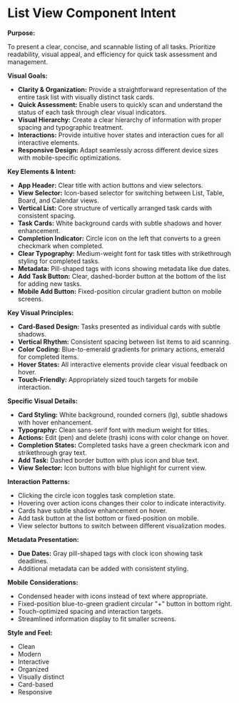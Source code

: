# List View Component Intent

**Purpose:**

To present a clear, concise, and scannable listing of all tasks. Prioritize readability, visual appeal, and efficiency for quick task assessment and management.

**Visual Goals:**

* **Clarity & Organization:** Provide a straightforward representation of the entire task list with visually distinct task cards.
* **Quick Assessment:** Enable users to quickly scan and understand the status of each task through clear visual indicators.
* **Visual Hierarchy:** Create a clear hierarchy of information with proper spacing and typographic treatment.
* **Interactions:** Provide intuitive hover states and interaction cues for all interactive elements.
* **Responsive Design:** Adapt seamlessly across different device sizes with mobile-specific optimizations.

**Key Elements & Intent:**

* **App Header:** Clear title with action buttons and view selectors.
* **View Selector:** Icon-based selector for switching between List, Table, Board, and Calendar views.
* **Vertical List:** Core structure of vertically arranged task cards with consistent spacing.
* **Task Cards:** White background cards with subtle shadows and hover enhancement.
* **Completion Indicator:** Circle icon on the left that converts to a green checkmark when completed.
* **Clear Typography:** Medium-weight font for task titles with strikethrough styling for completed tasks.
* **Metadata:** Pill-shaped tags with icons showing metadata like due dates.
* **Add Task Button:** Clear, dashed-border button at the bottom of the list for adding new tasks.
* **Mobile Add Button:** Fixed-position circular gradient button on mobile screens.

**Key Visual Principles:**

* **Card-Based Design:** Tasks presented as individual cards with subtle shadows.
* **Vertical Rhythm:** Consistent spacing between list items to aid scanning.
* **Color Coding:** Blue-to-emerald gradients for primary actions, emerald for completed items.
* **Hover States:** All interactive elements provide clear visual feedback on hover.
* **Touch-Friendly:** Appropriately sized touch targets for mobile interaction.

**Specific Visual Details:**

* **Card Styling:** White background, rounded corners (lg), subtle shadows with hover enhancement.
* **Typography:** Clean sans-serif font with medium weight for titles.
* **Actions:** Edit (pen) and delete (trash) icons with color change on hover.
* **Completion States:** Completed tasks have a green checkmark icon and strikethrough gray text.
* **Add Task:** Dashed border button with plus icon and blue text.
* **View Selector:** Icon buttons with blue highlight for current view.

**Interaction Patterns:**

* Clicking the circle icon toggles task completion state.
* Hovering over action icons changes their color to indicate interactivity.
* Cards have subtle shadow enhancement on hover.
* Add task button at the list bottom or fixed-position on mobile.
* View selector buttons to switch between different visualization modes.

**Metadata Presentation:**

* **Due Dates:** Gray pill-shaped tags with clock icon showing task deadlines.
* Additional metadata can be added with consistent styling.

**Mobile Considerations:**
* Condensed header with icons instead of text where appropriate.
* Fixed-position blue-to-green gradient circular "+" button in bottom right.
* Touch-optimized spacing and interaction targets.
* Streamlined information display to fit smaller screens.

**Style and Feel:**

* Clean
* Modern
* Interactive
* Organized
* Visually distinct
* Card-based
* Responsive
